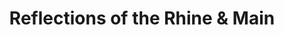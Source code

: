 ---
category: river
title: Reflections of the Rhine & Main
class: reflections-of-the-rhine-and-main
cruiseline: APTouring, Travelmarvel Jewel
special-info: River view Cabin. Save up to £1,300 per cabin
price: 945
nights: 7
cruise-url: http://www.planetcruise.co.uk/aptouring-cruises/travelmarvel-jewel/03-April-2017/112690?referrersiteid=970
---
